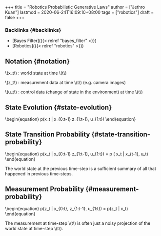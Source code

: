 +++
title = "Robotics Probabilistic Generative Laws"
author = ["Jethro Kuan"]
lastmod = 2020-06-24T16:09:10+08:00
tags = ["robotics"]
draft = false
+++

### Backlinks {#backlinks}

- [Bayes Filter]({{< relref "bayes_filter" >}})
- [Robotics]({{< relref "robotics" >}})

## Notation {#notation}

\\(x_t\\)
: world state at time \\(t\\)

\\(z_t\\)
: measurement data at time \\(t\\) (e.g. camera images)

\\(u_t\\)
: control data (change of state in the environment) at time
\\(t\\)

## State Evolution {#state-evolution}

\begin{equation}
p(x_t | x\_{0:t-1} z\_{1:t-1}, u\_{1:t})
\end{equation}

## State Transition Probability {#state-transition-probability}

\begin{equation}
p(x_t | x\_{0:t-1} z\_{1:t-1}, u\_{1:t}) = p ( x_t | x\_{t-1}, u_t)
\end{equation}

The world state at the previous time-step is a sufficient summary of
all that happened in previous time-steps.

## Measurement Probability {#measurement-probability}

\begin{equation}
p(z_t | x\_{0:t}, z\_{1:t-1}, u\_{1:t}) = p(z_t | x_t)
\end{equation}

The measurement at time-step \\(t\\) is often just a noisy projection of
the world state at time-step \\(t\\).
